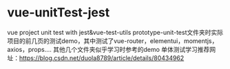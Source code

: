 # vue-unitTest-jest
vue project unit test with jest&amp;vue-test-utils
prototype-unit-test文件夹时实际项目的前几页的测试demo，其中测试了vue-router，elementui，momentjs，axios，props....
其他几个文件夹似乎学习时参考的demo
单体测试学习推荐网址：https://blog.csdn.net/duola8789/article/details/80434962
